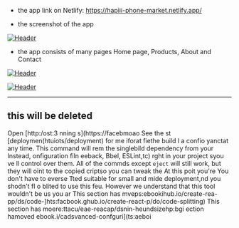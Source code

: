 
- the app link on Netlify: https://hapiii-phone-market.netlify.app/

-  the screenshot of the app

[![Header](https://res.cloudinary.com/hapiii/image/upload/v1668615299/react-apps/skkmusj7q4drfdzqfyqa.png)](https://some-url.dev/)


- the app consists of many pages Home page, Products, About and Contact


[![Header](https://res.cloudinary.com/hapiii/image/upload/v1668716003/react-apps/eot8rwmvg8foqxvqeflc.png)](https://some-url.dev/)


[![Header](https://res.cloudinary.com/hapiii/image/upload/v1668716003/react-apps/enqhe2bcx13nxvfjucuw.png)](https://some-url.dev/)


-------------------------------------------------------------------
this will be deleted
---------------------------------------------------------------------
Open [http:/ost:3
nning s](https://facebmoao
See the st [deploymen(htuiots/deployment) for me iforat
fiethe build l a confio yanctat any time. This command will rem the singlebild dependency from your 
Instead, onfiguration filn eeback, Bbel, ESLint,tc) rght in your project syou ve ll control over them. All of the commds except `eject` will still work, but they will oint to the copied criptso you can tweak the At this poit you're 
You don't have to everse  Tted suitable for small and mide deployment,nd you shodn't fl o blited to use this feu. However we understand that this tool wouldn't be us you ar
This section has mveps:ebookihub.io/create-rea-pp/ds/code-]hts:facbook.ghub.io/create-react-p/do/code-splitting)
This section has moere:ttacu/eae-reacap/dsnin-heundsizehp:bgi
ection hamoved ebook.i/cadsvanced-confguri](ts:aeboi
